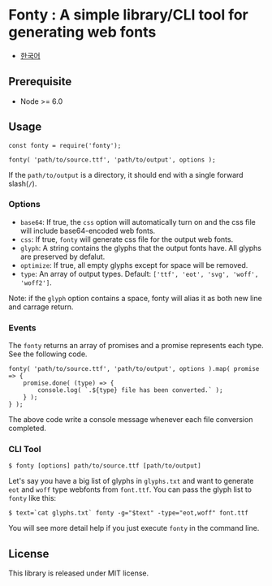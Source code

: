 # Fonty : A simple library/CLI tool for generating web fonts

* [한국어](docs/README.ko.md)

## Prerequisite

* Node >= 6.0

## Usage

```
const fonty = require('fonty');

fonty( 'path/to/source.ttf', 'path/to/output', options );
```

If the `path/to/output` is a directory, it should end with a single forward slash(`/`).

### Options

* `base64`: If true, the `css` option will automatically turn on and the css file will include base64-encoded web fonts.
* `css`: If true, `fonty` will generate css file for the output web fonts.
* `glyph`: A string contains the glyphs that the output fonts have. All glyphs are preserved by defalut.
* `optimize`: If true, all empty glyphs except for space will be removed.
* `type`: An array of output types. Default: `['ttf', 'eot', 'svg', 'woff', 'woff2']`.

Note: if the `glyph` option contains a space, fonty will alias it as both new line and carrage return.

### Events

The `fonty` returns an array of promises and a promise represents each type.
See the following code.

```
fonty( 'path/to/source.ttf', 'path/to/output', options ).map( promise => {
	promise.done( (type) => {
		console.log( `.${type} file has been converted.` );
	} );
} );
```

The above code write a console message whenever each file conversion completed.

### CLI Tool

```
$ fonty [options] path/to/source.ttf [path/to/output]
```

Let's say you have a big list of glyphs in `glyphs.txt` and want to generate `eot` and `woff` type webfonts from `font.ttf`.
You can pass the glyph list to `fonty` like this:

```
$ text=`cat glyphs.txt` fonty -g="$text" -type="eot,woff" font.ttf
```

You will see more detail help if you just execute `fonty` in the command line.

## License

This library is released under MIT license.
